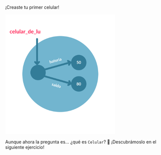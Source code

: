 ¡Creaste tu primer celular! 

<img src="https://raw.githubusercontent.com/MumukiProject/mumuki-guia-python3-clases-python-v-2021/master/assets/objetos_nuevo2-15_1663683300125.svg" alt="objetos_nuevo2-15_1663683300125.svg" width="350px" height="auto">

Aunque ahora la pregunta es… ¿qué es `Celular`? :eyes: ¡Descubrámoslo en el siguiente ejercicio!

